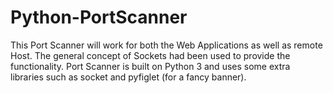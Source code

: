 # Python-PortScanner


This Port Scanner will work for both the Web Applications as well as remote Host. 
The general concept of Sockets had been used to provide the functionality. 
Port Scanner is built on Python 3 and uses some extra libraries such as socket and pyfiglet (for a fancy banner). 

